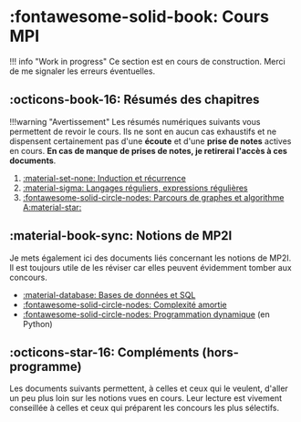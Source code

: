 # :fontawesome-solid-book: Cours MPI

!!! info "Work in progress"
    Ce section est en cours de construction. Merci de me signaler les erreurs éventuelles.

## :octicons-book-16: Résumés des chapitres

!!!warning "Avertissement"
    Les résumés numériques suivants vous permettent de revoir le cours. Ils ne sont en aucun cas exhaustifs et ne dispensent certainement pas d'une **écoute** et d'une **prise de notes** actives en cours. **En cas de manque de prises de notes, je retirerai l'accès à ces documents**.

1. [:material-set-none: Induction et récurrence](/general/induction)
2. [:material-sigma: Langages réguliers, expressions régulières](/langages/regexp)
3. [:fontawesome-solid-circle-nodes: Parcours de graphes et algorithme A:material-star:](/pdf/parcours_graphes.pdf)
<!--
    - [Parcours : illustrations](/pdf/parcours_exemples.pdf)
4. [:material-sigma: Automates finis](/langages/automates)
5. :fontawesome-solid-circle-nodes: Arbres couvrants de poids minimal
6. :material-sigma: Théorème de Kleene
7. [:material-gate-xor: Logique propositionnelle, logique des prédicats, déduction naturelle](/pdf/logique.pdf)
8. [:material-robot-outline: Apprentissage supervisé](/pdf/ia.pdf)
    - [Algorithme ID3 : le choixpeau magique](/pdf/id3.pdf)
    - [Arbres k-dimensionnels : illustrations](/pdf/kdtree.pdf)
9. [:fontawesome-solid-circle-nodes: Décidabilité et complexité](/pdf/decicomp.pdf)
10. [:material-sigma: Grammaires algébriques](/langages/grammaires)
11. [:fontawesome-solid-circle-nodes: Composantes fortement connexes](/algo/cfc)
12. [:fontawesome-solid-code-fork: Programmation concurrente](/algo/concur)
13. [:material-robot-outline: Apprentissage non supervisé](/pdf/ia.pdf)
14. [:fontawesome-solid-circle-nodes: Algorithmes probabilistes](/algo/proba)
15. [:fontawesome-solid-circle-nodes: Couplages dans les graphes](/graphes/couplages)
    - [Chemin augmentants, graphe résiduel : exemple](/pdf/couplage_exemple.pdf)
16. [:material-robot-outline: Jeux d'accessibilité](/pdf/ia.pdf)
-->

## :material-book-sync: Notions de MP2I

Je mets également ici des documents liés concernant les notions de MP2I. Il est toujours utile de les réviser car elles peuvent évidemment tomber aux concours.

- [:material-database: Bases de données et SQL](/pdf/bdd.pdf)
- [:fontawesome-solid-circle-nodes: Complexité amortie](/pdf/cplx_amortie.pdf)
- [:fontawesome-solid-circle-nodes: Programmation dynamique](/pdf/dynprog.pdf) (en Python)

## :octicons-star-16: Compléments (hors-programme)

Les documents suivants permettent, à celles et ceux qui le veulent, d'aller un peu plus loin sur les notions vues en cours. Leur lecture est vivement conseillée à celles et ceux qui préparent les concours les plus sélectifs.

<!--
- [:material-sigma: Théorème de Myhill-Nerode et applications](/pdf/myhill.pdf)
- [:material-sigma: Langages réguliers et reconnaissance par monoïde](/pdf/monoides.pdf)
- [:material-sigma: Lemme d'Arden et applications](/pdf/arden.pdf)
- [:material-sigma: Algorithme de McNaughton et Yamada](/pdf/mcnaughton_yamada.pdf)
- [:fontawesome-solid-circle-nodes: Machines de Turing](/pdf/turing.pdf)
- Algorithme CYK
- Analyseurs syntaxiques LL(1)
-->

<!--
## Checklist de révision pour les écrits

Ce document est une aide pour faire le point dans vos révisions.

- [Checklist de révision](/pdf/checklist.pdf)
-->
